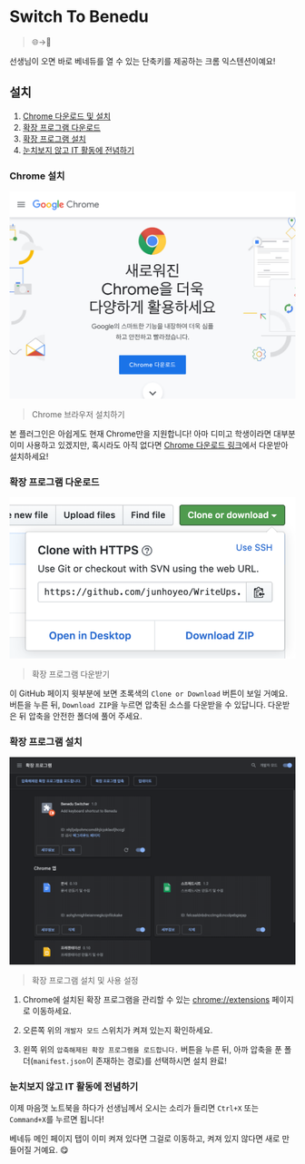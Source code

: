 # Switch To Benedu
> 🌐→🐝

선생님이 오면 바로 베네듀를 열 수 있는 단축키를 제공하는 크롬 익스텐션이예요!

## 설치
1. [Chrome 다운로드 및 설치](#Chrome-설치)
2. [확장 프로그램 다운로드](#확장-프로그램-다운로드)
3. [확장 프로그램 설치](#확장-프로그램-설치)
4. [눈치보지 않고 IT 활동에 전념하기](#눈치보지-않고-IT-활동에-전념하기)

### Chrome 설치

<img alt="install-chrome" src="./screenshots/chrome.png" width="816">

> Chrome 브라우저 설치하기

본 플러그인은 아쉽게도 현재 Chrome만을 지원합니다! 아마 디미고 학생이라면 대부분 이미 사용하고 있겠지만, 혹시라도 아직 없다면 [Chrome 다운로드 링크](http://chrome.com)에서 다운받아 설치하세요!

### 확장 프로그램 다운로드

<img alt="download-this-extension" src="./screenshots/download.png" width="512">

> 확장 프로그램 다운받기

이 GitHub 페이지 윗부분에 보면 초록색의 `Clone or Download` 버튼이 보일 거예요. 버튼을 누른 뒤, `Download ZIP`을 누르면 압축된 소스를 다운받을 수 있답니다. 다운받은 뒤 압축을 안전한 폴더에 풀어 주세요.

### 확장 프로그램 설치

<img alt="install-this-extension" src="./screenshots/extensions.png" width="816">

> 확장 프로그램 설치 및 사용 설정

1. Chrome에 설치된 확장 프로그램을 관리할 수 있는 [chrome://extensions](chrome://extensions) 페이지로 이동하세요.

2. 오른쪽 위의 `개발자 모드` 스위치가 켜져 있는지 확인하세요.

3. 왼쪽 위의 `압축해제된 확장 프로그램을 로드합니다.` 버튼을 누른 뒤, 아까 압축을 푼 폴더(`manifest.json`이 존재하는 경로)를 선택하시면 설치 완료!

### 눈치보지 않고 IT 활동에 전념하기
이제 마음껏 노트북을 하다가 선생님께서 오시는 소리가 들리면 `Ctrl+X` 또는 `Command+X`를 누르면 됩니다!

베네듀 메인 페이지 탭이 이미 켜져 있다면 그걸로 이동하고, 켜져 있지 않다면 새로 만들어질 거예요. 😋
